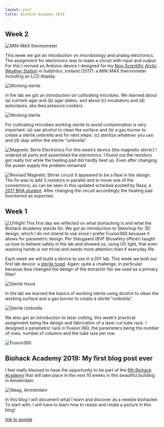 ```yaml
---
layout: post
title: Biohack Academy 2019
---
```


##  Week 2


![](/images/MIN-MAX%20thermometer.jpg "MIN-MAX thermometer" )

This week we got an introduction on microbiology and analog electronics. The assignment for electronics was to make a circuit with input and output. For this I revived an Arduino-device I designed for my [Non-Scientific Arctic Weather Station](https://www.facebook.com/inger.legue/posts/10155048045464335) in Ísafjörður, Iceland (2017):  a MIN-MAX thermometer including an LCD display.


![](/images/Week2_Composite1.jpg "Working sterile")

In the lab we got an introduction on cultivating microbes. We learned about (a) nutrient agar and (b) agar plates, and about (c) incubators and (d) autoclaves, aka Ikea pressure cookers.
 

![](/images/Week2_Composite2.jpg "Working sterile")

For cultivating microbes working sterile to avoid contamination is very important: (a) use alcohol to clean the surface and (b) a gas burner to create a sterile umbrella and for next steps: (c) sterilize whatever  you use and (d) stay within the sterile “umbrella”. 


![](/images/IMG_E1154.JPG "Magnetic Stirre Electronics")
For this week’s device (the magnetic stirrer) I ordered all parts and assembled the electronics. I found out the resistors got really hot while the heating pad did hardly heat up. Even after changing the power supply the problem remained.


![](/images/IMG_1188.PNG "Revised Magnetic Stirrer circuit")
It appeared to be a flaw in the design. The fix was to add 3 resistors in parallel and to move one of the connections, as can be seen in this updated schedule posted by Raza, a [2017 BHA student](https://github.com/R4za/BiohackAcademy2017/blob/master/stirrerschematic.png ). After changing the circuit accordingly the heating pad functioned as expected.

##  Week 1



![](/images/UVlight.JPG  "UVlight" )
This first day we reflected on what biohacking is and what the Biohack Academy stands for. We got an introduction to Sketchup for 3D design, which I do not intend to use since I prefer Fusion360 because it allows for parametric design. Per Staugaard (BVF Biosafety officer) taught us how to behave safely in the lab and showed us, using UV light, that even washing hands is not trivial and needs more attention than if everyday life.

Each week we will build a device to use in a DIY lab. This week we built our first lab device: a [sterile hood](https://github.com/BioHackAcademy/BHA_SterileHood). Again: quite a challenge, in particular because Ikea changed the design of the extractor fan we used as a primary filter!

![](/images/IMG_0839_klein.jpg "Sterile Hood" )

In the lab we learned the basics of working sterile using alcohol to clean the working surface and a gas burner to create a sterile ”umbrella”.

![](/images/photo%201.JPG "Sterile Umbrella" )

We also got an introduction to laser cutting, this week’s practical assignment being the design and fabrication of a laser cut tube rack. I designed a parametric rack in Fusion 360, the parameters being the number of rows, number of columns and the tube size per row. 

![](/images/Parametric%20Tube%20rack%20klein.png "Fusion360" )

 
##  Biohack Academy 2019: My first blog post ever

I feel really blessed to have the opportunity to be part of the [6th Biohack Academy](https://waag.org/en/article/sixth-ibiohack-academy-planned-2019) that will take place in the next 10 weeks in this beautiful building in Amsterdam: 




![](/images/IMG_1357_klein.jpg "Waag, Amsterdam" )


In this blog I will document what I learn and discover as a newbie biohacker. 
To start with: I will have to learn how to resize and rotate a picture in this blog!



[link to google](www.google.com)
